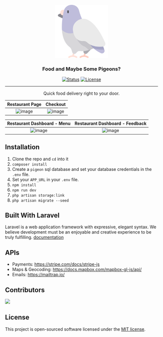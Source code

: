 <p align="center">
  <a href="" rel="noopener">
  <img width=175px height=175px src="public/svg/dove.svg" alt="Project logo"></a>
</p>

<h3 align="center">Food and Maybe Some Pigeons?</h3>

<div align="center">

  [![Status](https://img.shields.io/badge/status-active-success.svg)]() 
  [![License](https://img.shields.io/badge/license-MIT-blue.svg)](/LICENSE)

</div>

---

<p align="center"> Quick food delivery right to your door.
    <br> 
</p>

Restaurant Page             |  Checkout
:-------------------------:|:-------------------------:
![image](https://s3.amazonaws.com/poly-screenshots.angel.co/Project/c5/1243967/ccb8d92d47cff5c58a5549b927bda0e1-original.png)  |  ![image](https://s3.amazonaws.com/poly-screenshots.angel.co/Project/c5/1243967/52e64b5fa189d6bd67ac092838a2accf-original.png) 

Restaurant Dashboard - **Menu**             |  Restaurant Dashboard - **Feedback**
:-------------------------:|:-------------------------:
![image](https://s3.amazonaws.com/poly-screenshots.angel.co/Project/c5/1243967/9a2c9fad85dc63886ae09ba078f7bf94-original.png)  |  ![image](https://s3.amazonaws.com/poly-screenshots.angel.co/Project/c5/1243967/729789147b031847c7124a988cbea34e-original.png) 

## Installation

1. Clone the repo and `cd` into it
2. `composer install`
3. Create a `pigeon` sql database and set your database credentials in the `.env` file.
4. Set your `APP_URL` in your `.env` file.
5. `npm install`
6. `npm run dev`
7. `php artisan storage:link`
8. `php artisan migrate --seed`

## Built With Laravel

Laravel is a web application framework with expressive, elegant syntax. We believe development must be an enjoyable and creative experience to be truly fulfilling. [documentation](https://laravel.com/docs)

## APIs
- Payments: https://stripe.com/docs/stripe-js<br> 
- Maps & Geocoding: https://docs.mapbox.com/mapbox-gl-js/api/ <br>
- Emails: https://mailtrap.io/

## Contributors
<a href="https://github.com/chr-ge/why-pigeons/graphs/contributors">
  <img src="https://contributors-img.web.app/image?repo=chr-ge/why-pigeons" />
</a>

## License

This project is open-sourced software licensed under the [MIT license](https://opensource.org/licenses/MIT).
